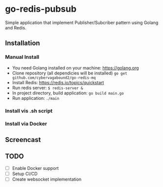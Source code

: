 # go-redis-pubsub
Simple application that implement Publisher/Subcriber pattern using Golang and Redis.

## Installation

### Manual Install
- You need Golang installed on your machine:
https://golang.org
- Clone repository (all dependicies will be installed)
`go get github.com/cybervagabound2/go-redis-mq`
- Install Redis: https://redis.io/topics/quickstart
- Run redis server:
`$ redis-server &`
- In project directory, build application:
`go build main.go`
- Run application:
`./main`

### Install vis .sh script

### Install via Docker

## Screencast

## TODO
- [ ] Enable Docker support
- [ ] Setup CI/CD
- [ ] Create websocket implementation
